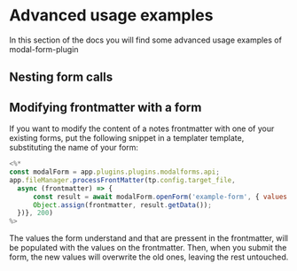 # Advanced usage examples

In this section of the docs you will find some advanced usage examples of modal-form-plugin

## Nesting form calls

## Modifying frontmatter with a form

If you want to modify the content of a notes frontmatter with one of your existing forms, put the following
snippet in a templater template, substituting the name of your form:

```js
<%*
const modalForm = app.plugins.plugins.modalforms.api; 
app.fileManager.processFrontMatter(tp.config.target_file,
  async (frontmatter) => { 
      const result = await modalForm.openForm('example-form', { values: {...frontmatter}});
      Object.assign(frontmatter, result.getData()); 
  })}, 200)
%>
```

The values the form understand and that are pressent in the frontmatter, will be populated with the values on the frontmatter.
Then, when you submit the form, the new values will overwrite the old ones, leaving the rest untouched.

